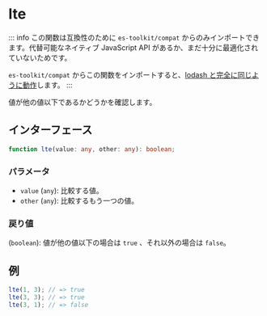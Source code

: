 # lte

::: info
この関数は互換性のために `es-toolkit/compat` からのみインポートできます。代替可能なネイティブ JavaScript API があるか、まだ十分に最適化されていないためです。

`es-toolkit/compat` からこの関数をインポートすると、[lodash と完全に同じように動作](../../../compatibility.md)します。
:::

値が他の値以下であるかどうかを確認します。

## インターフェース

```typescript
function lte(value: any, other: any): boolean;
```

### パラメータ

- `value` (`any`): 比較する値。
- `other` (`any`): 比較するもう一つの値。

### 戻り値

(`boolean`): 値が他の値以下の場合は `true` 、それ以外の場合は `false`。

## 例

```typescript
lte(1, 3); // => true
lte(3, 3); // => true
lte(3, 1); // => false
```
